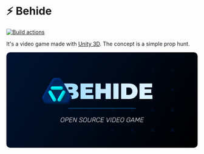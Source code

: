 
# ⚡ Behide

[![Build actions](https://github.com/behide-game/Behide/actions/workflows/main.yml/badge.svg?branch=Add-github-actions)](https://github.com/behide-game/Behide/actions/workflows/main.yml)

It's a video game made with [Unity 3D](https://unity.com). The concept is a simple prop hunt.

<img src="https://raw.githubusercontent.com/behide-game/.github/main/assets/Presentation%20card.png"
     alt="Behide, open source video game"
     style="border-radius: 10px" />
